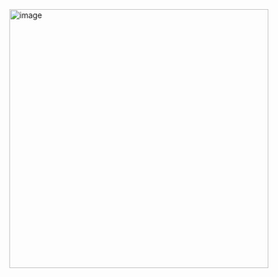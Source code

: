 <img width="462" alt="image" src="https://user-images.githubusercontent.com/107542637/236702432-00ba4eed-9128-4b8a-b5d4-10157a660c03.png">

